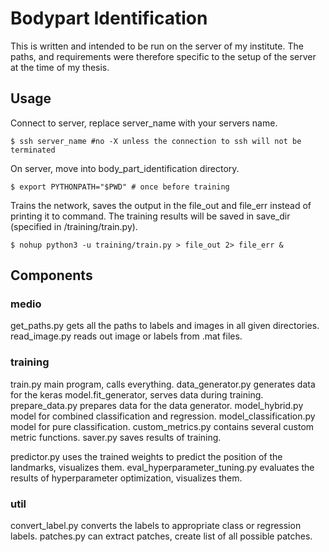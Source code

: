 # Bodypart Identification
This is written and intended to be run on the server of my institute. The paths, and requirements were therefore specific to the setup of the server at the time of my thesis.
## Usage
Connect to server, replace server_name with your servers name.
```shell
$ ssh server_name #no -X unless the connection to ssh will not be terminated
```
On server, move into body_part_identification directory.
```shell
$ export PYTHONPATH="$PWD" # once before training
```
Trains the  network, saves the output in the file_out and file_err instead of printing it to command. The training results will be saved in save_dir (specified in /training/train.py).
```shell
$ nohup python3 -u training/train.py > file_out 2> file_err &
```

## Components
### medio
get_paths.py gets all the paths to labels and images in all given directories.
read_image.py reads out image or labels from .mat files.

### training
train.py main program, calls everything.
data_generator.py generates data for the keras model.fit_generator, serves data during training.
prepare_data.py prepares data for the data generator.
model_hybrid.py model for combined classification and regression.
model_classification.py model for pure classification.
custom_metrics.py contains several custom metric functions.
saver.py saves results of training.

predictor.py uses the trained weights to predict the position of the landmarks, visualizes them.
eval_hyperparameter_tuning.py evaluates the results of hyperparameter optimization, visualizes them.

### util
convert_label.py converts the labels to appropriate class or regression labels.
patches.py can extract patches, create list of all possible patches.